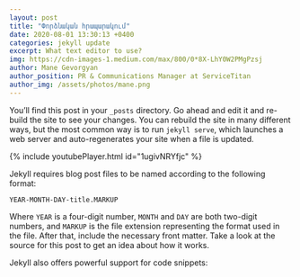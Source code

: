 ```yaml
---
layout: post
title: "Փորձնական հրապարակում"
date: 2020-08-01 13:30:13 +0400
categories: jekyll update
excerpt: What text editor to use?
img: https://cdn-images-1.medium.com/max/800/0*8X-LhY0W2PMgPzsj
author: Mane Gevorgyan
author_position: PR & Communications Manager at ServiceTitan
author_img: /assets/photos/mane.png
---
```


You’ll find this post in your `_posts` directory. Go ahead and edit it and re-build the site to see your changes. You can rebuild the site in many different ways, but the most common way is to run `jekyll serve`, which launches a web server and auto-regenerates your site when a file is updated.

{% include youtubePlayer.html id="1ugivNRYfjc" %}

Jekyll requires blog post files to be named according to the following format:

`YEAR-MONTH-DAY-title.MARKUP`

Where `YEAR` is a four-digit number, `MONTH` and `DAY` are both two-digit numbers, and `MARKUP` is the file extension representing the format used in the file. After that, include the necessary front matter. Take a look at the source for this post to get an idea about how it works.

Jekyll also offers powerful support for code snippets:
